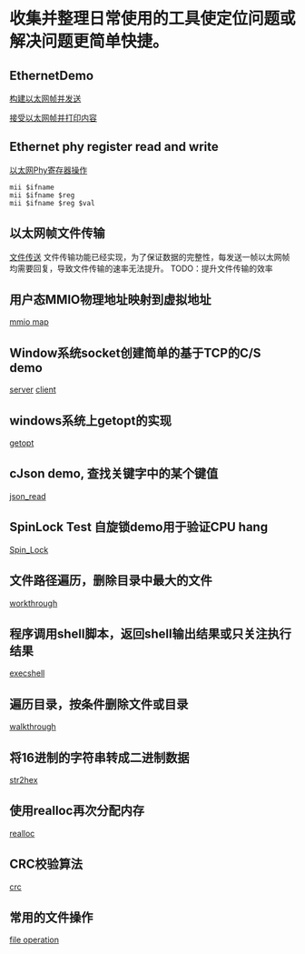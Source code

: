 # 收集并整理日常使用的工具使定位问题或解决问题更简单快捷。

## EthernetDemo
[构建以太网帧并发送](ethernetDemo/sendEther.c)

[接受以太网帧并打印内容](ethernetDemo/recvEther.c)

## Ethernet phy register read and write
[以太网Phy寄存器操作](mii/mii.c)
```
mii $ifname
mii $ifname $reg
mii $ifname $reg $val
```

## 以太网帧文件传输
[文件传送](fileTransmit/README)
文件传输功能已经实现，为了保证数据的完整性，每发送一帧以太网帧均需要回复，导致文件传输的速率无法提升。
TODO：提升文件传输的效率

## 用户态MMIO物理地址映射到虚拟地址
[mmio map](memPhy2Virt/README.md)

## Window系统socket创建简单的基于TCP的C/S demo
[server](sockets_tcp/server.c)
[client](sockets_tcp/client.c)

## windows系统上getopt的实现
[getopt](getopt4windows/README.md)

## cJson demo, 查找关键字中的某个键值
[json_read](jsonRead/jsonRead.c)

## SpinLock Test 自旋锁demo用于验证CPU hang
[Spin_Lock](spinLockTest/spinLockTest.c)

## 文件路径遍历，删除目录中最大的文件
[workthrough](walkthrough/walkthrougthPath.c)

## 程序调用shell脚本，返回shell输出结果或只关注执行结果
[execshell](execShell/execShell.c)

## 遍历目录，按条件删除文件或目录
[walkthrough](walkthrough/walkthroughPath.c)

## 将16进制的字符串转成二进制数据
[str2hex](str2hex/str2hex.c)

## 使用realloc再次分配内存
[realloc](realloc/realloc_test.c)

## CRC校验算法
[crc](crc/crc32.c)

## 常用的文件操作
[file operation](file_operation/file.c)